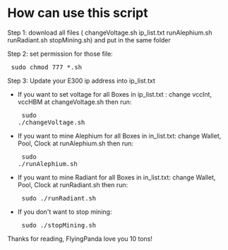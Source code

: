 # How can use this script
Step 1: download  all files ( changeVoltage.sh  ip_list.txt    runAlephium.sh  runRadiant.sh  stopMining.sh) and put in the same folder

Step 2: set  permission for those file: <pre> sudo chmod 777 *.sh </pre>

Step 3: Update your E300 ip address into ip_list.txt

- If you want to set voltage for all Boxes in ip_list.txt : change vccInt, vccHBM at changeVoltage.sh then run: <pre>  sudo ./changeVoltage.sh </pre>

- If you want to mine Alephium for all Boxes in in_list.txt: change Wallet, Pool, Clock at runAlephium.sh then run: <pre>  sudo ./runAlephium.sh  </pre>

- If you want to mine Radiant for all Boxes in in_list.txt: change Wallet, Pool, Clock at  runRadiant.sh then run:<pre>   sudo ./runRadiant.sh </pre>

- If you don't want to stop mining: <pre> sudo ./stopMining.sh </pre>


Thanks for reading, FlyingPanda love you 10 tons!
